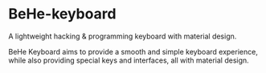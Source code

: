 # BeHe-keyboard
A lightweight hacking &amp; programming keyboard with material design.

BeHe Keyboard aims to provide a smooth and simple keyboard experience, while also providing special keys and interfaces, all with material design.

